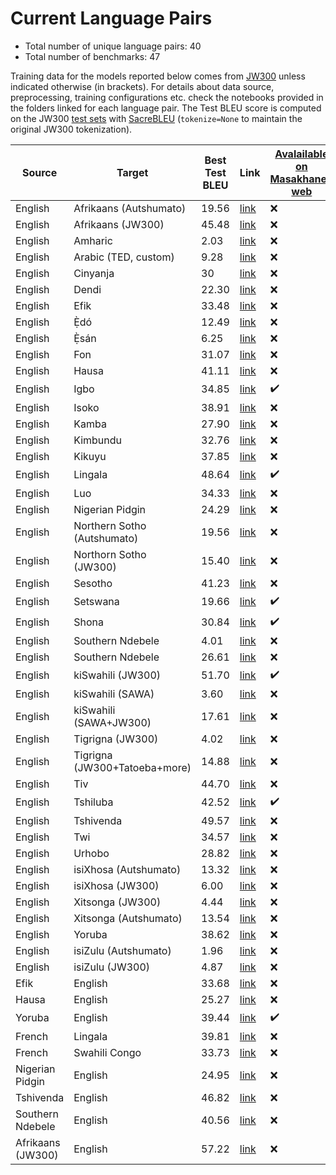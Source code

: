 # Current Language Pairs

- Total number of unique language pairs: 40
- Total number of benchmarks: 47

Training data for the models reported below comes from [JW300](http://opus.nlpl.eu/JW300.php) unless indicated otherwise (in brackets). For details about data source, preprocessing, training configurations etc. check the notebooks provided in the folders linked for each language pair.
The Test BLEU score is computed on the JW300 [test sets](https://github.com/masakhane-io/masakhane-mt/tree/master/jw300_utils/test) with [SacreBLEU](https://github.com/mjpost/sacrebleu) (`tokenize=None` to maintain the original JW300 tokenization). 

| Source | Target | Best Test BLEU | Link | [Avalailable on Masakhane-web](http://translate.masakhane.io/) |
---------|--------|-----------|------| ------|
| English | Afrikaans (Autshumato) | 19.56 | [link](https://github.com/masakhane-io/masakhane/tree/master/benchmarks/en-af/autshumato-baseline) |  :x: |
| English | Afrikaans (JW300) | 45.48 | [link](https://github.com/masakhane-io/masakhane/tree/master/benchmarks/en-af/jw300-baseline) | :x: |
| English | Amharic | 2.03 | [link](https://github.com/masakhane-io/masakhane/tree/master/benchmarks/en-am/jw300-amharic-baseline) | :x: |
| English | Arabic (TED, custom) | 9.28 | [link](https://github.com/masakhane-io/masakhane/tree/master/benchmarks/en-ar/jw300-tedtalk-baseline) | :x: |
| English | Cinyanja | 30 | [link](https://github.com/masakhane-io/masakhane-mt/tree/master/benchmarks/en-nya/jw-300-baseline) | :x: |
| English | Dendi | 22.30 | [link](https://github.com/Jamiil92/masakhane/tree/master/en-ddn/live.bible.is-baseline) | :x: |
| English | Efik | 33.48 | [link](https://github.com/masakhane-io/masakhane/tree/master/benchmarks/en-efi/jw300-baseline) | :x: |
| English | Ẹ̀dó | 12.49 | [link](https://github.com/masakhane-io/masakhane/tree/master/benchmarks/en-bin/jw300-baseline) | :x: |
| English | Ẹ̀sán | 6.25 | [link](https://github.com/masakhane-io/masakhane/tree/master/benchmarks/en-ish/jw300-baseline) | :x: |
| English | Fon | 31.07 | [link](https://github.com/masakhane-io/masakhane/tree/master/benchmarks/en-fon/jw300-baseline) | :x: |
| English | Hausa | 41.11 | [link](https://github.com/masakhane-io/masakhane/tree/master/benchmarks/en-ha/opus_en_ha_baseline) | :x: |
| English | Igbo | 34.85 | [link](https://github.com/masakhane-io/masakhane/tree/master/benchmarks/en-ig/jw300-baseline) | :heavy_check_mark: |
| English | Isoko | 38.91 | [link](https://github.com/masakhane-io/masakhane/tree/master/benchmarks/en-iso/jw300-baseline) | :x: |
| English | Kamba | 27.90 | [link](https://github.com/masakhane-io/masakhane-mt/tree/master/benchmarks/en-kam/tuned-jw300-baseline) | :x: |
| English | Kimbundu | 32.76 | [link](https://github.com/masakhane-io/masakhane/tree/master/benchmarks/en-kmb/jw300-baseline) | :x: |
| English | Kikuyu | 37.85  | [link](https://github.com/masakhane-io/masakhane-mt/tree/master/benchmarks/en-ki/tuned-jw300-baseline) | :x: |  
| English | Lingala | 48.64 | [link](https://github.com/masakhane-io/masakhane/tree/master/benchmarks/en-ln/jw300-baseline) | :heavy_check_mark: |
| English | Luo | 34.33 | [link](https://github.com/masakhane-io/masakhane-mt/tree/master/benchmarks/en-luo/fine-tuned-jw300-baseline) | :x: |
| English | Nigerian Pidgin |  24.29   | [link](https://github.com/masakhane-io/masakhane/tree/master/benchmarks/en-pcm/jw300-baseline) | :x: |
| English | Northern Sotho (Autshumato) | 19.56  | [link](https://github.com/masakhane-io/masakhane/tree/master/benchmarks/en-nso/autshumato-baseline) | :x: |
| English | Northorn Sotho (JW300) | 15.40 | [link](https://github.com/masakhane-io/masakhane/tree/master/benchmarks/en-nso/jw300-baseline) | :x: |
| English | Sesotho  | 41.23 | [link](https://github.com/masakhane-io/masakhane/tree/master/benchmarks/en-st) | :x: |
| English | Setswana |  19.66   | [link](https://github.com/masakhane-io/masakhane/tree/master/benchmarks/en-tn/autshumato-baseline) | :heavy_check_mark: |
| English | Shona | 30.84  | [link](https://github.com/masakhane-io/masakhane/tree/master/benchmarks/en-sn/jw300-shona-baseline) | :heavy_check_mark: |
| English | Southern Ndebele |  4.01 | [link](https://github.com/masakhane-io/masakhane/tree/master/benchmarks/en-nr/ari-jw300-baseline) | :x: |
| English | Southern Ndebele | 26.61  | [link](https://github.com/masakhane-io/masakhane/tree/master/benchmarks/en-nr/jw300-baseline) | :x: |
| English | kiSwahili (JW300) | 51.70  | [link](https://github.com/masakhane-io/masakhane/tree/master/benchmarks/en-sw/fine-tuned-jw300-baseline) | :heavy_check_mark: |
| English | kiSwahili (SAWA) | 3.60 | [link](https://github.com/masakhane-io/masakhane-mt/tree/master/benchmarks/en-sw/sawa-baseline) | :x: |
| English | kiSwahili (SAWA+JW300) | 17.61 | [link](https://github.com/masakhane-io/masakhane-mt/tree/master/benchmarks/en-sw/sawa%2Bjw300_baseline) | :x: |
| English | Tigrigna (JW300) | 4.02 | [link](https://github.com/masakhane-io/masakhane/tree/master/benchmarks/en-ti/jw300-tigrigna-baseline) | :x: |
| English | Tigrigna (JW300+Tatoeba+more) | 14.88  | [link](https://github.com/masakhane-io/masakhane/tree/master/benchmarks/en-ti/tigmix-baseline) | :x: |
| English | Tiv | 44.70 | [link](https://github.com/masakhane-io/masakhane/tree/master/benchmarks/en-tiv/jw300-baseline) | :x: |
| English | Tshiluba | 42.52 | [link](https://github.com/masakhane-io/masakhane/tree/master/benchmarks/en-lua/jw300-baseline) | :heavy_check_mark: |
| English | Tshivenda | 49.57 | [link](https://github.com/masakhane-io/masakhane-mt/tree/master/benchmarks/en-ve/jw300-baseline) | :x: |
| English | Twi | 34.57 | [link](https://github.com/masakhane-io/masakhane-mt/tree/master/benchmarks/en-twi/jw300-baseline) | :x: |
| English | Urhobo |  28.82   | [link](https://github.com/masakhane-io/masakhane/tree/master/benchmarks/en-urh/jw300-baseline) | :x: |
| English | isiXhosa (Autshumato) | 13.32 | [link](https://github.com/masakhane-io/masakhane/tree/master/benchmarks/en-xh/autshumato-baseline) | :x: |
| English | isiXhosa (JW300) | 6.00 | [link](https://github.com/masakhane-io/masakhane/tree/master/benchmarks/en-xh/jw300-baseline) | :x: |
| English | Xitsonga (JW300) |  4.44   | [link](https://github.com/masakhane-io/masakhane/tree/master/benchmarks/en-ts) | :x: |
| English | Xitsonga (Autshumato) | 13.54 | [link](https://github.com/masakhane-io/masakhane/tree/master/benchmarks/en-ts/autshumato-baseline) | :x: |
| English | Yoruba |  38.62   | [link](https://github.com/masakhane-io/masakhane/tree/master/benchmarks/en-yo/jw300-baseline-improve) | :x: |
| English | isiZulu (Autshumato) |  1.96   | [link](https://github.com/masakhane-io/masakhane/tree/master/benchmarks/en-zu/autshumato-baseline) | :x: |
| English | isiZulu (JW300)|  4.87 | [link](https://github.com/masakhane-io/masakhane-mt/tree/master/benchmarks/en-zu/jw300-baseline) | :x: |
| Efik | English | 33.68 | [link](https://github.com/masakhane-io/masakhane/tree/master/benchmarks/efi-en/jw300-baseline) | :x: |
| Hausa | English | 25.27 | [link](https://github.com/masakhane-io/masakhane/tree/master/benchmarks/ha-en/opus_ha_en_baseline) | :x: |
| Yoruba  | English |  39.44   | [link](https://github.com/masakhane-io/masakhane/tree/master/benchmarks/yo-en/jw300-baseline) | :heavy_check_mark: |
| French | Lingala | 39.81 | [link](https://github.com/masakhane-io/masakhane/tree/master/benchmarks/fr-ln/french-lingala-baseline) | :x: |
| French | Swahili Congo | 33.73 | [link](https://github.com/masakhane-io/masakhane/tree/master/benchmarks/fr-swc/french-swahili_drc_baseline) | :x: |
| Nigerian Pidgin | English | 24.95 | [link](https://github.com/masakhane-io/masakhane-mt/tree/master/benchmarks/pcm-en/jw300-baseline) | :x: |
| Tshivenda | English | 46.82 | [link](https://github.com/masakhane-io/masakhane-mt/tree/master/benchmarks/ve-en/jw300-baseline) | :x: |
| Southern Ndebele | English | 40.56 | [link](https://github.com/masakhane-io/masakhane-mt/tree/master/benchmarks/nr-en/jw300-baseline) | :x: |
| Afrikaans (JW300) | English | 57.22 | [link](https://github.com/masakhane-io/masakhane-mt/tree/master/benchmarks/af-en/jw300-baseline) | :x: |

